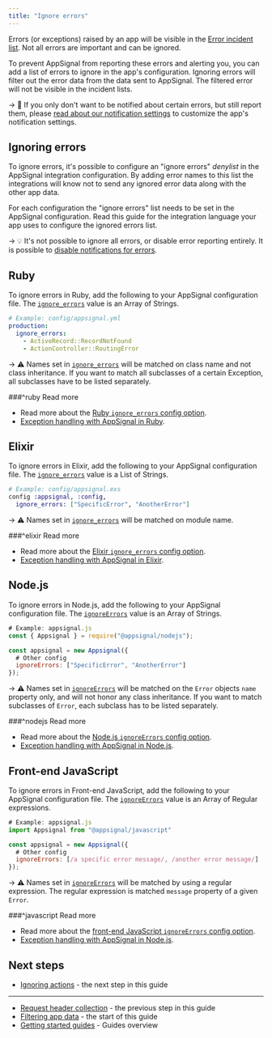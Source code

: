 ```yaml
---
title: "Ignore errors"
---
```


Errors (or exceptions) raised by an app will be visible in the [Error incident list](https://appsignal.com/redirect-to/app?to=exceptions). Not all errors are important and can be ignored.

To prevent AppSignal from reporting these errors and alerting you, you can add a list of errors to ignore in the app's configuration. Ignoring errors will filter out the error data from the data sent to AppSignal. The filtered error will not be visible in the incident lists.

-> 🔕 If you only don't want to be notified about certain errors, but still report them, please [read about our notification settings][notifications] to customize the app's notification settings.

## Ignoring errors

To ignore errors, it's possible to configure an "ignore errors" _denylist_ in the AppSignal integration configuration. By adding error names to this list the integrations will know not to send any ignored error data along with the other app data.

For each configuration the "ignore errors" list needs to be set in the AppSignal configuration. Read this guide for the integration language your app uses to configure the ignored errors list.

-> 💡 It's not possible to ignore all errors, or disable error reporting entirely. It is possible to [disable notifications for errors][notifications].

## Ruby

To ignore errors in Ruby, add the following to your AppSignal configuration file. The [`ignore_errors`][ruby ignore_errors] value is an Array of Strings.

```yaml
# Example: config/appsignal.yml
production:
  ignore_errors:
    - ActiveRecord::RecordNotFound
    - ActionController::RoutingError
```

-> ⚠️ Names set in [`ignore_errors`][ruby ignore_errors] will be matched on class name and not class inheritance. If you want to match all subclasses of a certain Exception, all subclasses have to be listed separately.

###^ruby Read more

- Read more about the [Ruby `ignore_errors` config option][ruby ignore_errors].
- [Exception handling with AppSignal in Ruby](/ruby/instrumentation/exception-handling.html).

[ruby ignore_errors]: /ruby/configuration/options.html#option-ignore_errors

## Elixir

To ignore errors in Elixir, add the following to your AppSignal configuration file. The [`ignore_errors`][elixir ignore_errors] value is a List of Strings.

```elixir
# Example: config/appsignal.exs
config :appsignal, :config,
  ignore_errors: ["SpecificError", "AnotherError"]
```

-> ⚠️ Names set in [`ignore_errors`][elixir ignore_errors] will be matched on module name.

###^elixir Read more

- Read more about the [Elixir `ignore_errors` config option][elixir ignore_errors].
- [Exception handling with AppSignal in Elixir](/elixir/instrumentation/exception-handling.html).

[elixir ignore_errors]: /elixir/configuration/options.html#option-ignore_errors

## Node.js

To ignore errors in Node.js, add the following to your AppSignal configuration file. The [`ignoreErrors`][nodejs ignore_errors] value is an Array of Strings.

```js
# Example: appsignal.js
const { Appsignal } = require("@appsignal/nodejs");

const appsignal = new Appsignal({
  # Other config
  ignoreErrors: ["SpecificError", "AnotherError"]
});
```

-> ⚠️ Names set in [`ignoreErrors`][nodejs ignore_errors] will be matched on the `Error` objects `name` property only, and will not honor any class inheritance. If you want to match subclasses of `Error`, each subclass has to be listed separately.

###^nodejs Read more

- Read more about the [Node.js `ignoreErrors` config option][nodejs ignore_errors].
- [Exception handling with AppSignal in Node.js](/nodejs/tracing/exception-handling.html).

[nodejs ignore_errors]: /nodejs/configuration/options.html#option-ignoreErrors

## Front-end JavaScript

To ignore errors in Front-end JavaScript, add the following to your AppSignal configuration file. The [`ignoreErrors`][js ignore_errors] value is an Array of Regular expressions.

```js
# Example: appsignal.js
import Appsignal from "@appsignal/javascript"

const appsignal = new Appsignal({
  # Other config
  ignoreErrors: [/a specific error message/, /another error message/]
});
```

-> ⚠️ Names set in [`ignoreErrors`][js ignore_errors] will be matched by using a regular expression. The regular expression is matched `message` property of a given `Error`.

###^javascript Read more

- Read more about the [front-end JavaScript `ignoreErrors` config option][js ignore_errors].
- [Exception handling with AppSignal in Node.js](/nodejs/tracing/exception-handling.html).

[js ignore_errors]: /front-end/configuration/

## Next steps

- [Ignoring actions](/guides/filter-data/ignore-actions.html) - the next step in this guide

---

- [Request header collection](/guides/filter-data/filter-headers.html) - the previous step in this guide
- [Filtering app data](/guides/filter-data/) - the start of this guide
- [Getting started guides](/guides/) - Guides overview

[notifications]: /application/notification-settings.html
